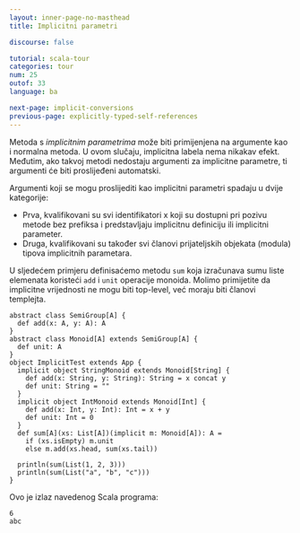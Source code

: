 ```yaml
---
layout: inner-page-no-masthead
title: Implicitni parametri

discourse: false

tutorial: scala-tour
categories: tour
num: 25
outof: 33
language: ba

next-page: implicit-conversions
previous-page: explicitly-typed-self-references
---
```


Metoda s _implicitnim parametrima_ može biti primijenjena na argumente kao i normalna metoda.
U ovom slučaju, implicitna labela nema nikakav efekt.
Međutim, ako takvoj metodi nedostaju argumenti za implicitne parametre, ti argumenti će biti proslijeđeni automatski.

Argumenti koji se mogu proslijediti kao implicitni parametri spadaju u dvije kategorije:

* Prva, kvalifikovani su svi identifikatori x koji su dostupni pri pozivu metode bez prefiksa i predstavljaju implicitnu definiciju ili implicitni parameter.
* Druga, kvalifikovani su također svi članovi prijateljskih objekata (modula) tipova implicitnih parametara.

U sljedećem primjeru definisaćemo metodu `sum` koja izračunava sumu liste elemenata koristeći `add` i `unit` operacije monoida.
Molimo primijetite da implicitne vrijednosti ne mogu biti top-level, već moraju biti članovi templejta.
 
    abstract class SemiGroup[A] {
      def add(x: A, y: A): A
    }
    abstract class Monoid[A] extends SemiGroup[A] {
      def unit: A
    }
    object ImplicitTest extends App {
      implicit object StringMonoid extends Monoid[String] {
        def add(x: String, y: String): String = x concat y
        def unit: String = ""
      }
      implicit object IntMonoid extends Monoid[Int] {
        def add(x: Int, y: Int): Int = x + y
        def unit: Int = 0
      }
      def sum[A](xs: List[A])(implicit m: Monoid[A]): A =
        if (xs.isEmpty) m.unit
        else m.add(xs.head, sum(xs.tail))

      println(sum(List(1, 2, 3)))
      println(sum(List("a", "b", "c")))
    }

Ovo je izlaz navedenog Scala programa:

    6
    abc
